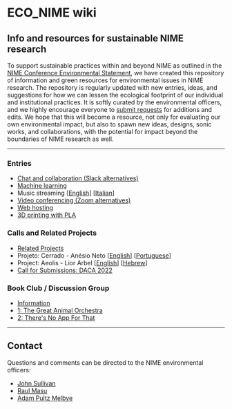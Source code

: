 # ECO_NIME wiki

## Info and resources for sustainable NIME research

To support sustainable practices within and beyond NIME as outlined in the [NIME Conference Environmental Statement](https://www.nime.org/environment/), we have created this repository of information and green resources for environmental issues in NIME research. The repository is regularly updated with new entries, ideas, and suggestions for how we can lessen the ecological footprint of our individual and institutional practices. It is softly curated by the environmental officers, and we highly encourage everyone to [submit requests](contribute/README.md) for additions and edits. We hope that this will become a resource, not only for evaluating our own environmental impact, but also to spawn new ideas, designs, sonic works, and collaborations, with the potential for impact beyond the boundaries of NIME research as well.

----

### Entries

- [Chat and collaboration (Slack alternatives)](chat_collaboration_tools.md)
- [Machine learning](machine_learning.md)
- Music streaming [[English](streaming_and_download.md)] [[Italian](ITA_streaming_and_download_di_Musica.md)]
- [Video conferencing (Zoom alternatives)](video_conferencing.md)
- [Web hosting](web_hosting.md)
- [3D printing with PLA](3d_printing_pla.md)

### Calls and Related Projects

- [Related Projects](related_projects.md)
- Projeto: Cerrado - Anésio Neto [[English](cerrado_EN.md)] [[Portuguese](cerrado_PS.md)]
- Project: Aeolis - Lior Arbel [[English](aeolis_EN.md)] [[Hebrew](aeolis_HE.md)]
- [Call for Submissions: DACA 2022](Data_Art_for_Climate_Action_DACA_2022.md)

### Book Club / Discussion Group

- [Information](book_club/README.md)
- [1: The Great Animal Orchestra](book_club/Meeting_1_Krauss_The_Great_Animal_Orchestra.md)
- [2: There's No App For That](book_club/Meeting_2_Heinberg_Theres_No_App_For_That.md)

----

## Contact

Questions and comments can be directed to the NIME environmental officers:

* [John Sullivan](mailto:johnny@johnnyvenom.com)
* [Raul Masu](mailto:raul@raulmasu.org)
* [Adam Pultz Melbye](mailto:mail@adampultz.com)